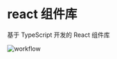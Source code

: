 # react 组件库

基于 TypeScript 开发的 React 组件库

![workflow](https://github.com/yaeSakuras/react-components/workflows/%E2%9C%85%20test/badge.svg)